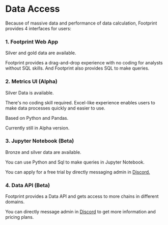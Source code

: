 # Data Access

Because of massive data and performance of data calculation, Footprint provides 4 interfaces for users:

### **1. Footprint Web App**

Silver and gold data are available.&#x20;

Footprint provides a drag-and-drop experience with no coding for analysts without SQL skills. And Footprint also provides SQL to make queries.

### **2. Metrics UI (Alpha)**

Silver Data is available.&#x20;

There's no coding skill required. Excel-like experience enables users to make data processes quickly and easier to use.&#x20;

Based on Python and Pandas.&#x20;

Currently still in Alpha version.

### **3. Jupyter Notebook (Beta)**

Bronze and silver data are available.&#x20;

You can use Python and Sql to make queries in Jupyter Notebook.&#x20;

You can apply for a free trial by directly messaging admin in [Discord.](https://discord.com/invite/3HYaR6USM7)

### **4. Data API (Beta)**

Footprint provides a Data API and gets access to more chains in different domains.&#x20;

You can directly message admin in [Discord](https://discord.com/invite/3HYaR6USM7) to get more information and pricing plans.
